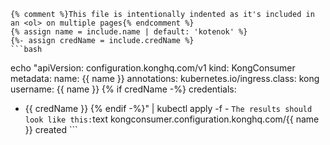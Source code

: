     {% comment %}This file is intentionally indented as it's included in an <ol> on multiple pages{% endcomment %}
    {% assign name = include.name | default: 'kotenok' %}
    {%- assign credName = include.credName %}
    ```bash
   echo "apiVersion: configuration.konghq.com/v1
   kind: KongConsumer
   metadata:
    name: {{ name }}
    annotations:
      kubernetes.io/ingress.class: kong
   username: {{ name }}
   {% if credName -%}
   credentials:
   - {{ credName }}
   {% endif -%}" | kubectl apply -f -
    ```
    The results should look like this:
    ```text
    kongconsumer.configuration.konghq.com/{{ name }} created
    ```
